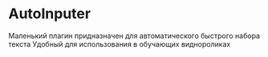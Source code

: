 # AutoInputer

Маленький плагин придназначен для автоматического быстрого набора текста
Удобный для использования в обучающих виднороликах
